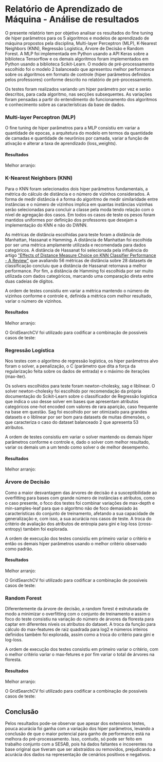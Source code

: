 # Relatório de Aprendizado de Máquina - Análise de resultados

O presente relatório tem por objetivo analisar os resultados do fine tuning de hiper parâmetros para os 5 algoritmos e modelos de aprendizado de máquina propostos pela disciplina, Multi-layer Perceptron (MLP), K-Nearest Neighbors (KNN), Regressão Logística, Árvore de Decisão e Random Forest. A MLP foi implementada em Python usando a API Keras sobre a biblioteca Tensorflow e os demais algoritmos foram implementados em Python usando a biblioteca Scikit-Learn. O modelo de pré-processamento escolhido foi o modelo 2 balanceado que apresentou melhor performance sobre os algoritmos em formato de controle (hiper parâmetros definidos pelos professores) conforme descrito no relatório de pré-processamento. 

Os testes foram realizados variando um hiper parâmetro por vez e serão descritos, para cada algoritmo, nas secções subsequentes. As variações foram pensadas a partir do entendimento do funcionamento dos algoritmos e conhecimento sobre as características da base de dados.

### Multi-layer Perceptron (MLP)

O fine tuning de hiper parâmetros para a MLP consistiu em variar a quantidade de epocas, a arquitetura do modelo em termos da quantidade de camadas e quantidade de neurônios por camada, variar a função de ativação e alterar a taxa de aprendizado (loss_weights).

#### Resultados

Melhor arranjo:

### K-Nearest Neighbors (KNN)

Para o KNN foram selecionados dois hiper parâmetros fundamentais, a métrica do cálculo de distância e o número de vizinhos considerados. A forma de medir distância é a forma do algoritmo de medir similaridade entre instâncias e o número de vizinhos implica em quantas instâncias vizinhas serão selecionadas para concluir a classe pela moda tendo relação com o nível de agregação dos casos. Em todos os casos de teste os pesos foram mantidos uniformes por definição dos professores que desejam a implementação do KNN e não do DWNN.

As métricas de distância escolhidas para teste foram a distância de Manhattan, Hassanat e Hamming. A distância de Manhattan foi escolhida por ser uma métrica amplamente utilizada e recomendada para dados categóricos. A distância de Hassanat foi selecionada pela influência do artigo ["Effects of Distance Measure Choice on KNN Classifier Performance - A Review"](https://arxiv.org/pdf/1708.04321) que avaliando 56 métricas de distância sobre 28 datasets de classificação concluiu que a distância de Hassanat retornava a melhor performance. Por fim, a distância de Hamming foi escolhida por ser muito utilizada com dados categóricos, marcando uma comparação direta entre duas cadeias de dígitos.

A ordem de testes consistiu em variar a métrica mantendo o número de vizinhos conforme e controle e, definida a métrica com melhor resultado, variar o número de vizinhos.

#### Resultados

Melhor arranjo:

O GridSearchCV foi utilizado para codificar a combinação de possíveis casos de teste:

### Regressão Logística

Nos testes com o algoritmo de regressão logística, os hiper parâmetros alvo foram o solver, a penalização, o C (parâmetro que dita a força da regularização feita sobre os dados de entrada) e o máximo de iterações (max-iter).

Os solvers escolhidos para teste foram newton-cholesky, sag e liblinear. O solver newton-cholesky foi escolhido por recomendação da própria documentação do Scikit-Learn sobre o classificador de Regressão logística que indica o uso desse solver em bases que apresentam atributos categóricos one-hot encoded com valores de rara aparição, caso frequente na base em questão. Sag foi escolhido por ser otimizado para grandes datasets e o liblinear por ser bom para datasets de muitas dimensões, o que caracteriza o caso do dataset balanceado 2 que apresenta 53 atributos.

A ordem de testes consistiu em variar o solver mantendo os demais hiper parâmetros conforme e controle e, dado o solver com melhor resultado, variar os demais um a um tendo como solver o de melhor desempenho.

#### Resultados

Melhor arranjo:

### Árvore de Decisão

Como a maior desvantagem das árvores de decisão é a susceptibilidade ao overfitting para bases com grande número de instâncias e atributos, como o caso presente, o foco dos testes foi combinar variações de max-depth e min-samples-leaf para que o algoritmo não de foco demasiado às características do conjunto de treinamento, afetando a sua capacidade de generalização e, com isso, a sua acurácia nos casos de teste. A troca do critério de avaliação dos atributos de entropia para gini e log-loss (cross-entropy) também foi explorada.

A ordem de execução dos testes consistiu em primeiro variar o critério e então os demais hiper parâmetros usando o melhor critério observado como padrão.

#### Resultados

Melhor arranjo:

O GridSearchCV foi utilizado para codificar a combinação de possíveis casos de teste:


### Random Forest

Diferentemente da árvore de decisão, a random forest é estruturada de modo a minimizar o overfitting com o conjunto de treinamento e assim o foco do teste consistiu na variação do número de árvores da floresta para captar em diferentes níveis os atributos do dataset. A troca da função para cálculo do max-features de raiz quadrada para log2 e números inteiros definidos também foi explorada, assim como a troca do critério para gini e log-loss.

A ordem de execução dos testes consistiu em primeiro variar o critério, com o melhor critério variar o max-fetures e por fim variar o total de árvores na floresta.

#### Resultados

Melhor arranjo:

O GridSearchCV foi utilizado para codificar a combinação de possíveis casos de teste:

## Conclusão

Pelos resultados pode-se observar que apesar dos extensivos testes, pouca acurácia foi ganha com a variação dos hiper parâmetros, levando a conclusão de que o maior potencial para ganho de performance está na melhora do pré-processamento. Isso, contudo, só pode ser feito em trabalho conjunto com a SESAB, pois há dados faltantes e incoerentes na base original que tiveram que ser abstraídos ou removidos, prejudicando a acurácia dos dados na representação de cenários positivos e negativos.